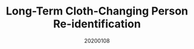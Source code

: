 ---
title: "Long-Term Cloth-Changing Person Re-identification"
date: 20200108
author_list: "Xuelin Qian, Wenxuan Wang, Li Zhang, Fangrui Zhu, Yanwei Fu, Tao Xiang, Yu-Gang Jiang, Xiangyang Xue"
pub_in: "ACCV 2020 (Oral)"
pdf_url: "https://arxiv.org/abs/2005.12633"
website: "https://naiq.github.io/LTCC_Perosn_ReID.html"
---